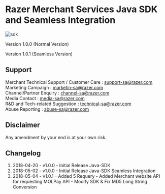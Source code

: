 
# Razer Merchant Services Java SDK and Seamless Integration

![sdk](https://user-images.githubusercontent.com/38641542/74423739-b4440a00-4e8b-11ea-8d95-016d25d26e87.jpg)

Version 1.0.0 (Normal Version)

Version 1.0.1 (Seamless Version)


Support
-------

Merchant Technical Support / Customer Care : support-sa@razer.com <br>
Marketing Campaign : marketin-sa@razer.com <br>
Channel/Partner Enquiry : channel-sa@razer.com <br>
Media Contact : media-sa@razer.com <br>
R&D and Tech-related Suggestion : technical-sa@razer.com <br>
Abuse Reporting : abuse-sa@razer.com

Disclaimer
----------
Any amendment by your end is at your own risk.

Changelog
----------
1. 2018-04-20 - v1.0.0 - Initial Release Java-SDK
1. 2018-05-02 - v1.0.0 - Initial Release Java-SDK Seamless Integration
2. 2018-05-04 - v1.0.1 - Added 5 Requery 
                       - Added Merchant website API for requesting MOLPay API
                       - Modify SDK & Fix MD5 Long String Conversion



